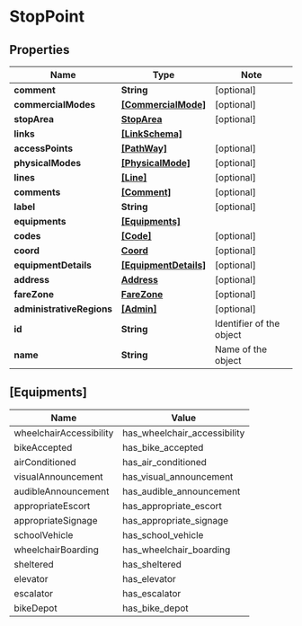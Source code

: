 
# StopPoint

## Properties

Name | Type | Note
---- | ---- | ----
**comment** | **String** | [optional] 
**commercialModes** | [**[CommercialMode]**](CommercialMode.md) | [optional] 
**stopArea** | [**StopArea**](StopArea.md) | [optional] 
**links** | [**[LinkSchema]**](LinkSchema.md) | 
**accessPoints** | [**[PathWay]**](PathWay.md) | [optional] 
**physicalModes** | [**[PhysicalMode]**](PhysicalMode.md) | [optional] 
**lines** | [**[Line]**](Line.md) | [optional] 
**comments** | [**[Comment]**](Comment.md) | [optional] 
**label** | **String** | [optional] 
**equipments** | [**[Equipments]**](#[Equipments]) | 
**codes** | [**[Code]**](Code.md) | [optional] 
**coord** | [**Coord**](Coord.md) | [optional] 
**equipmentDetails** | [**[EquipmentDetails]**](EquipmentDetails.md) | [optional] 
**address** | [**Address**](Address.md) | [optional] 
**fareZone** | [**FareZone**](FareZone.md) | [optional] 
**administrativeRegions** | [**[Admin]**](Admin.md) | [optional] 
**id** | **String** | Identifier of the object 
**name** | **String** | Name of the object 

## [Equipments]

Name | Value
---- | -----
wheelchairAccessibility | has_wheelchair_accessibility
bikeAccepted | has_bike_accepted
airConditioned | has_air_conditioned
visualAnnouncement | has_visual_announcement
audibleAnnouncement | has_audible_announcement
appropriateEscort | has_appropriate_escort
appropriateSignage | has_appropriate_signage
schoolVehicle | has_school_vehicle
wheelchairBoarding | has_wheelchair_boarding
sheltered | has_sheltered
elevator | has_elevator
escalator | has_escalator
bikeDepot | has_bike_depot

